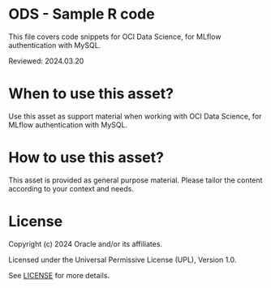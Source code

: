 # ODS - Sample R code
 
This file covers code snippets for OCI Data Science, for MLflow authentication with MySQL.

Reviewed: 2024.03.20
 

# When to use this asset?

Use this asset as support material when working with OCI Data Science, for MLflow authentication with MySQL.


# How to use this asset?

This asset is provided as general purpose material. Please tailor the content according to your context and needs.


# License
 
Copyright (c) 2024 Oracle and/or its affiliates.
 
Licensed under the Universal Permissive License (UPL), Version 1.0.
 
See [LICENSE](https://github.com/oracle-devrel/technology-engineering/blob/main/LICENSE) for more details.

